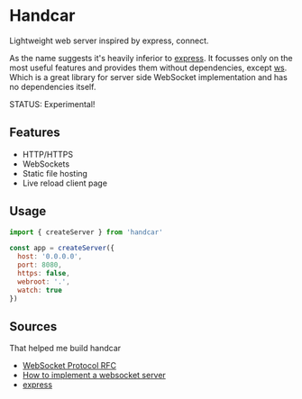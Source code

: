 
# Handcar

Lightweight web server inspired by express, connect.

As the name suggests it's heavily inferior to [express](https://www.npmjs.com/package/express). It focusses only on the most useful features and provides them without dependencies, except [ws](https://www.npmjs.com/package/ws). Which is a great library for server side WebSocket implementation and has no dependencies itself.

STATUS: Experimental!

## Features

* HTTP/HTTPS
* WebSockets
* Static file hosting
* Live reload client page

## Usage

```js
import { createServer } from 'handcar'

const app = createServer({
  host: '0.0.0.0',
  port: 8080,
  https: false,
  webroot: '.',
  watch: true
})
```

## Sources
That helped me build handcar

* [WebSocket Protocol RFC](https://www.rfc-editor.org/rfc/rfc6455)
* [How to implement a websocket server](https://dustinpfister.github.io/2019/11/20/nodejs-websocket/)
* [express](https://expressjs.com/)
